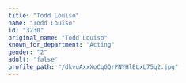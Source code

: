 ```yaml
---
title: "Todd Louiso"
name: "Todd Louiso"
id: "3230"
original_name: "Todd Louiso"
known_for_department: "Acting"
gender: "2"
adult: "false"
profile_path: "/dkvuAxxXoCqGQrPNYHlELxL75q2.jpg"
---
```

